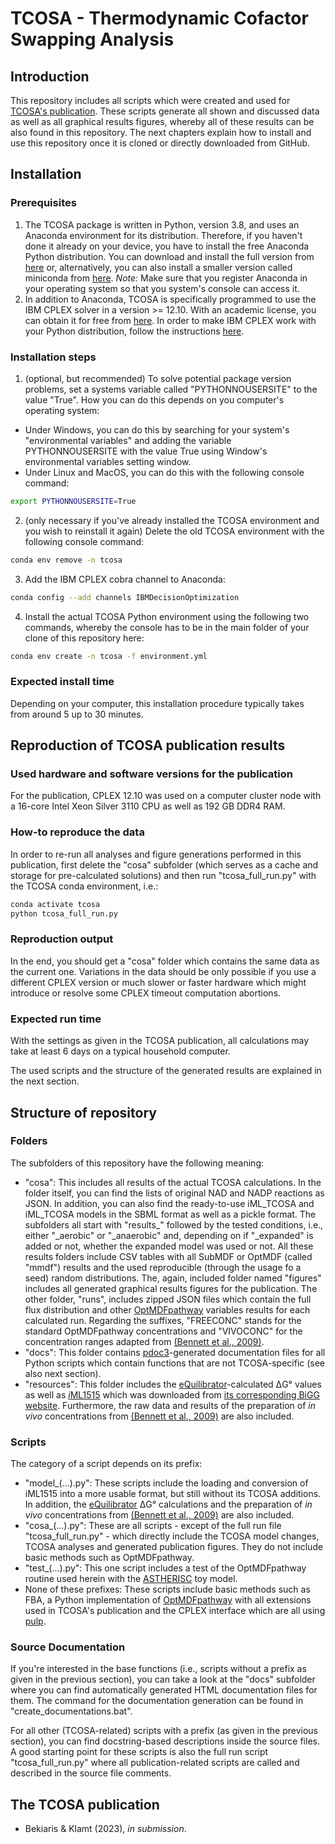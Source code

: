 # TCOSA - Thermodynamic Cofactor Swapping Analysis

## Introduction

This repository includes all scripts which were created and used for [TCOSA's publication](#the-tcosa-publication). These scripts generate all shown and discussed data as well as all graphical results figures, whereby all of these results can be also found in this repository. The next chapters explain how to install and use this repository once it is cloned or directly downloaded from GitHub.

## Installation

### Prerequisites

1. The TCOSA package is written in Python, version 3.8, and uses an Anaconda environment for its distribution. Therefore, if you haven't done it already on your device, you have to install the free Anaconda Python distribution. You can download and install the full version from [here](https://www.anaconda.com/) or, alternatively, you can also install a smaller version called miniconda from [here](https://docs.conda.io/en/latest/miniconda.html). *Note:* Make sure that you register Anaconda in your operating system so that you system's console can access it.
2. In addition to Anaconda, TCOSA is specifically programmed to use the IBM CPLEX solver in a version >= 12.10. With an academic license, you can obtain it for free from [here](https://www.ibm.com/de-de/products/ilog-cplex-optimization-studio). In order to make IBM CPLEX work with your Python distribution, follow the instructions [here](https://www.ibm.com/docs/en/icos/22.1.0?topic=cplex-setting-up-python-api).

### Installation steps

1. (optional, but recommended) To solve potential package version problems, set a systems variable called "PYTHONNOUSERSITE" to the value "True". How you can do this depends on you computer's operating system:

* Under Windows, you can do this by searching for your system's "environmental variables" and adding the variable PYTHONNOUSERSITE with the value True using Window's environmental variables setting window.
* Under Linux and MacOS, you can do this with the following console command:

```sh
export PYTHONNOUSERSITE=True
```

2. (only necessary if you've already installed the TCOSA environment and you wish to reinstall it again) Delete the old TCOSA environment with the following console command:

```sh
conda env remove -n tcosa
```

3. Add the IBM CPLEX cobra channel to Anaconda:

```sh
conda config --add channels IBMDecisionOptimization
```

4. Install the actual TCOSA Python environment using the following two commands, whereby the console has to be in the main folder of your clone of this repository here:

```sh
conda env create -n tcosa -f environment.yml
```

### Expected install time

Depending on your computer, this installation procedure typically takes from around 5 up to 30 minutes.

## Reproduction of TCOSA publication results

### Used hardware and software versions for the publication

For the publication, CPLEX 12.10 was used on a computer cluster node with a 16-core Intel Xeon Silver 3110 CPU as well as 192 GB DDR4 RAM.

### How-to reproduce the data

In order to re-run all analyses and figure generations performed in this publication, first delete the "cosa" subfolder (which serves as a cache and storage for pre-calculated solutions) and then run "tcosa_full_run.py" with the TCOSA conda environment, i.e.:

```sh
conda activate tcosa
python tcosa_full_run.py
```

### Reproduction output

In the end, you should get a "cosa" folder which contains the same data as the current one. Variations in the data should be only possible if you use a different CPLEX version or much slower or faster hardware which might introduce or resolve some CPLEX timeout computation abortions.

### Expected run time

With the settings as given in the TCOSA publication, all calculations may take at least 6 days on a typical household computer.

The used scripts and the structure of the generated results are explained in the next section.

## Structure of repository

### Folders

The subfolders of this repository have the following meaning:

* "cosa": This includes all results of the actual TCOSA calculations. In the folder itself, you can find the lists of original NAD and NADP reactions as JSON. In addition, you can also find the ready-to-use iML_TCOSA and iML_TCOSA models in the SBML format as well as a pickle format. The subfolders all start with "results_" followed by the tested conditions, i.e., either "_aerobic" or "_anaerobic" and, depending on if "_expanded" is added or not, whether the expanded model was used or not. All these results folders include CSV tables with all SubMDF or OptMDF (called "mmdf") results and the used reproducible (through the usage fo a seed) random distributions. The, again, included folder named "figures" includes all generated graphical results figures for the publication. The other folder, "runs", includes zipped JSON files which contain the full flux distribution and other [OptMDFpathway](https://journals.plos.org/ploscompbiol/article?id=10.1371/journal.pcbi.1006492) variables results for each calculated run. Regarding the suffixes, "FREECONC" stands for the standard OptMDFpathway concentrations and "VIVOCONC" for the concentration ranges adapted from [(Bennett et al., 2009)](https://www.nature.com/articles/nchembio.186).
* "docs": This folder contains [pdoc3](https://pypi.org/project/pdoc3/)-generated documentation files for all Python scripts which contain functions that are not TCOSA-specific (see also next section).
* "resources": This folder includes the [eQuilibrator](https://gitlab.com/equilibrator/equilibrator-api)-calculated ΔG° values as well as [*i*ML1515](https://pubmed.ncbi.nlm.nih.gov/29020004/) which was downloaded from [its corresponding BiGG website](http://bigg.ucsd.edu/models/iML1515). Furthermore, the raw data and results of the preparation of *in vivo* concentrations from [(Bennett et al., 2009)](https://www.nature.com/articles/nchembio.186) are also included.

### Scripts

The category of a script depends on its prefix:

* "model_(...).py": These scripts include the loading and conversion of iML1515 into a more usable format, but still without its TCOSA additions. In addition, the [eQuilibrator](https://gitlab.com/equilibrator/equilibrator-api) ΔG° calculations and the preparation of *in vivo* concentrations from [(Bennett et al., 2009)](https://www.nature.com/articles/nchembio.186) are also included.
* "cosa_(...).py": These are all scripts - except of the full run file "tcosa_full_run.py" - which directly include the TCOSA model changes, TCOSA analyses and generated publication figures. They do not include basic methods such as OptMDFpathway.
* "test_(...).py": This one script includes a test of the OptMDFpathway routine used herein with the [ASTHERISC](https://github.com/klamt-lab/astheriscPackage) toy model.
* None of these prefixes: These scripts include basic methods such as FBA, a Python implementation of [OptMDFpathway](https://journals.plos.org/ploscompbiol/article?id=10.1371/journal.pcbi.1006492) with all extensions used in TCOSA's publication and the CPLEX interface which are all using [pulp](https://github.com/coin-or/pulp).

### Source Documentation

If you're interested in the base functions (i.e., scripts without a prefix as given in the previous section), you can take a look at the "docs" subfolder where you can find automatically generated HTML documentation files for them. The command for the documentation generation can be found in "create_documentations.bat".

For all other (TCOSA-related) scripts with a prefix (as given in the previous section), you can find docstring-based descriptions inside the source files. A good starting point for these scripts is also the full run script "tcosa_full_run.py" where all publication-related scripts are called and described in the source file comments.

## The TCOSA publication

* Bekiaris & Klamt (2023), *in submission*.
